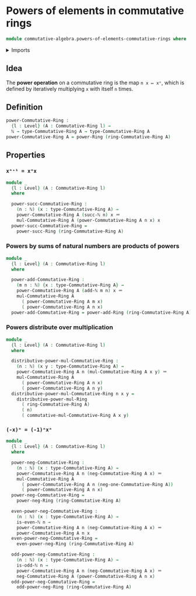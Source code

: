 # Powers of elements in commutative rings

```agda
module commutative-algebra.powers-of-elements-commutative-rings where
```

<details><summary>Imports</summary>

```agda
open import commutative-algebra.commutative-rings

open import elementary-number-theory.addition-natural-numbers
open import elementary-number-theory.natural-numbers
open import elementary-number-theory.parity-natural-numbers

open import foundation.identity-types
open import foundation.universe-levels

open import ring-theory.powers-of-elements-rings
```

</details>

## Idea

The **power operation** on a commutative ring is the map `n x ↦ xⁿ`, which is
defined by iteratively multiplying `x` with itself `n` times.

## Definition

```agda
power-Commutative-Ring :
  {l : Level} (A : Commutative-Ring l) →
  ℕ → type-Commutative-Ring A → type-Commutative-Ring A
power-Commutative-Ring A = power-Ring (ring-Commutative-Ring A)
```

## Properties

### `xⁿ⁺¹ = xⁿx`

```agda
module _
  {l : Level} (A : Commutative-Ring l)
  where

  power-succ-Commutative-Ring :
    (n : ℕ) (x : type-Commutative-Ring A) →
    power-Commutative-Ring A (succ-ℕ n) x ＝
    mul-Commutative-Ring A (power-Commutative-Ring A n x) x
  power-succ-Commutative-Ring =
    power-succ-Ring (ring-Commutative-Ring A)
```

### Powers by sums of natural numbers are products of powers

```agda
module _
  {l : Level} (A : Commutative-Ring l)
  where

  power-add-Commutative-Ring :
    (m n : ℕ) {x : type-Commutative-Ring A} →
    power-Commutative-Ring A (add-ℕ m n) x ＝
    mul-Commutative-Ring A
      ( power-Commutative-Ring A m x)
      ( power-Commutative-Ring A n x)
  power-add-Commutative-Ring = power-add-Ring (ring-Commutative-Ring A)
```

### Powers distribute over multiplication

```agda
module _
  {l : Level} (A : Commutative-Ring l)
  where

  distributive-power-mul-Commutative-Ring :
    (n : ℕ) (x y : type-Commutative-Ring A) →
    power-Commutative-Ring A n (mul-Commutative-Ring A x y) ＝
    mul-Commutative-Ring A
      ( power-Commutative-Ring A n x)
      ( power-Commutative-Ring A n y)
  distributive-power-mul-Commutative-Ring n x y =
    distributive-power-mul-Ring
      ( ring-Commutative-Ring A)
      ( n)
      ( commutative-mul-Commutative-Ring A x y)
```

### `(-x)ⁿ = (-1)ⁿxⁿ`

```agda
module _
  {l : Level} (A : Commutative-Ring l)
  where

  power-neg-Commutative-Ring :
    (n : ℕ) (x : type-Commutative-Ring A) →
    power-Commutative-Ring A n (neg-Commutative-Ring A x) ＝
    mul-Commutative-Ring A
      ( power-Commutative-Ring A n (neg-one-Commutative-Ring A))
      ( power-Commutative-Ring A n x)
  power-neg-Commutative-Ring =
    power-neg-Ring (ring-Commutative-Ring A)

  even-power-neg-Commutative-Ring :
    (n : ℕ) (x : type-Commutative-Ring A) →
    is-even-ℕ n →
    power-Commutative-Ring A n (neg-Commutative-Ring A x) ＝
    power-Commutative-Ring A n x
  even-power-neg-Commutative-Ring =
    even-power-neg-Ring (ring-Commutative-Ring A)

  odd-power-neg-Commutative-Ring :
    (n : ℕ) (x : type-Commutative-Ring A) →
    is-odd-ℕ n →
    power-Commutative-Ring A n (neg-Commutative-Ring A x) ＝
    neg-Commutative-Ring A (power-Commutative-Ring A n x)
  odd-power-neg-Commutative-Ring =
    odd-power-neg-Ring (ring-Commutative-Ring A)
```
